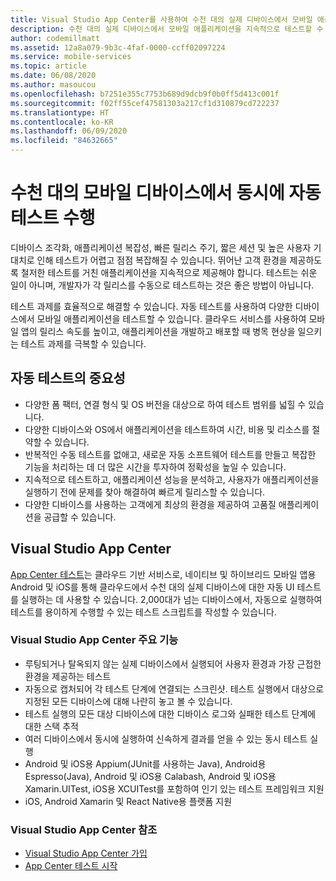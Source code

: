 ```yaml
---
title: Visual Studio App Center를 사용하여 수천 대의 실제 디바이스에서 모바일 애플리케이션 테스트
description: 수천 대의 실제 디바이스에서 모바일 애플리케이션을 지속적으로 테스트할 수 있는 Visual Studio App Center 서비스에 대해 알아봅니다.
author: codemillmatt
ms.assetid: 12a8a079-9b3c-4faf-0000-ccff02097224
ms.service: mobile-services
ms.topic: article
ms.date: 06/08/2020
ms.author: masoucou
ms.openlocfilehash: b7251e355c7753b689d9dcb9f0b0ff5d413c001f
ms.sourcegitcommit: f02ff55cef47581303a217cf1d310879cd722237
ms.translationtype: HT
ms.contentlocale: ko-KR
ms.lasthandoff: 06/09/2020
ms.locfileid: "84632665"
---
```

# <a name="perform-automated-testing-on-thousands-of-mobile-devices-simultaneously"></a>수천 대의 모바일 디바이스에서 동시에 자동 테스트 수행

디바이스 조각화, 애플리케이션 복잡성, 빠른 릴리스 주기, 짧은 세션 및 높은 사용자 기대치로 인해 테스트가 어렵고 점점 복잡해질 수 있습니다. 뛰어난 고객 환경을 제공하도록 철저한 테스트를 거친 애플리케이션을 지속적으로 제공해야 합니다. 테스트는 쉬운 일이 아니며, 개발자가 각 릴리스를 수동으로 테스트하는 것은 좋은 방법이 아닙니다.

테스트 과제를 효율적으로 해결할 수 있습니다. 자동 테스트를 사용하여 다양한 디바이스에서 모바일 애플리케이션을 테스트할 수 있습니다. 클라우드 서비스를 사용하여 모바일 앱의 릴리스 속도를 높이고, 애플리케이션을 개발하고 배포할 때 병목 현상을 일으키는 테스트 과제를 극복할 수 있습니다.

## <a name="importance-of-automated-testing"></a>자동 테스트의 중요성

- 다양한 폼 팩터, 연결 형식 및 OS 버전을 대상으로 하여 테스트 범위를 넓힐 수 있습니다.
- 다양한 디바이스와 OS에서 애플리케이션을 테스트하여 시간, 비용 및 리소스를 절약할 수 있습니다.
- 반복적인 수동 테스트를 없애고, 새로운 자동 소프트웨어 테스트를 만들고 복잡한 기능을 처리하는 데 더 많은 시간을 투자하여 정확성을 높일 수 있습니다.
- 지속적으로 테스트하고, 애플리케이션 성능을 분석하고, 사용자가 애플리케이션을 실행하기 전에 문제를 찾아 해결하여 빠르게 릴리스할 수 있습니다.
- 다양한 디바이스를 사용하는 고객에게 최상의 환경을 제공하여 고품질 애플리케이션을 공급할 수 있습니다.

## <a name="visual-studio-app-center"></a>Visual Studio App Center

[App Center 테스트](/appcenter/test-cloud/)는 클라우드 기반 서비스로, 네이티브 및 하이브리드 모바일 앱용 Android 및 iOS를 통해 클라우드에서 수천 대의 실제 디바이스에 대한 자동 UI 테스트를 실행하는 데 사용할 수 있습니다. 2,000대가 넘는 디바이스에서, 자동으로 실행하여 테스트를 용이하게 수행할 수 있는 테스트 스크립트를 작성할 수 있습니다.

### <a name="visual-studio-app-center-key-features"></a>Visual Studio App Center 주요 기능

- 루팅되거나 탈옥되지 않는 실제 디바이스에서 실행되어 사용자 환경과 가장 근접한 환경을 제공하는 테스트
- 자동으로 캡처되어 각 테스트 단계에 연결되는 스크린샷. 테스트 실행에서 대상으로 지정된 모든 디바이스에 대해 나란히 놓고 볼 수 있습니다.
- 테스트 실행의 모든 대상 디바이스에 대한 디바이스 로그와 실패한 테스트 단계에 대한 스택 추적
- 여러 디바이스에서 동시에 실행하여 신속하게 결과를 얻을 수 있는 동시 테스트 실행
- Android 및 iOS용 Appium(JUnit를 사용하는 Java), Android용 Espresso(Java), Android 및 iOS용 Calabash, Android 및 iOS용 Xamarin.UITest, iOS용 XCUITest를 포함하여 인기 있는 테스트 프레임워크 지원
- iOS, Android Xamarin 및 React Native용 플랫폼 지원

### <a name="visual-studio-app-center-references"></a>Visual Studio App Center 참조

- [Visual Studio App Center 가입](https://appcenter.ms/signup)
- [App Center 테스트 시작](/appcenter/test-cloud/)